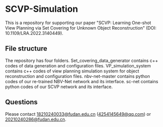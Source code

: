 # SCVP-Simulation
This is a repository for supporting our paper "SCVP: Learning One-shot View Planning via Set Covering for Unknown Object Reconstruction" (DOI: 10.1109/LRA.2022.3140449).
## File structure
The repository has four folders.
Set_covering_data_generator contains c++ codes of data generation and configuration files. 
VP_simulation_system contains c++ codes of view planning simulation system for object reconstruction and configuration files. 
nbv-net-master contains python codes of our re-trained NBV-Net network and its interface. 
sc-net contains python codes of our SCVP network and its interface.
## Questions
Please contact 18210240033@fudan.edu.cn (4254145649@qq.com) or 20210240286@fudan.edu.cn.
